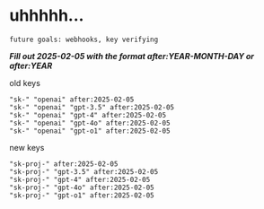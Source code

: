 # uhhhhh...

`future goals: webhooks, key verifying`



***Fill out 2025-02-05 with the format after:YEAR-MONTH-DAY or after:YEAR***

old keys
```
"sk-" "openai" after:2025-02-05
"sk-" "openai" "gpt-3.5" after:2025-02-05
"sk-" "openai" "gpt-4" after:2025-02-05
"sk-" "openai" "gpt-4o" after:2025-02-05
"sk-" "openai" "gpt-o1" after:2025-02-05
```

new keys
```
"sk-proj-" after:2025-02-05
"sk-proj-" "gpt-3.5" after:2025-02-05
"sk-proj-" "gpt-4" after:2025-02-05
"sk-proj-" "gpt-4o" after:2025-02-05
"sk-proj-" "gpt-o1" after:2025-02-05
```
